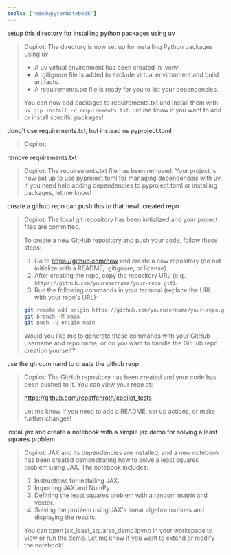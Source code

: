 ```yaml
---
tools: ['newJupyterNotebook']
---
```


setup this directory for installing python packages using uv

> Copilot: The directory is now set up for installing Python packages using uv:
> 
> - A uv virtual environment has been created in .venv.
> - A .gitignore file is added to exclude virtual environment and build artifacts.
> - A requirements.txt file is ready for you to list your dependencies.
> 
> You can now add packages to requirements.txt and install them with `uv pip install -r requirements.txt`. Let me know if you want to add or install specific packages!

dong't use requirements.txt, but instead us pyproject.toml

> Copilot: 

remove requirements.txt

> Copilot: The requirements.txt file has been removed. Your project is now set up to use pyproject.toml for managing dependencies with uv. If you need help adding dependencies to pyproject.toml or installing packages, let me know!

create a github repo can push this to that newlt created repo

> Copilot: The local git repository has been initialized and your project files are committed.
> 
> To create a new GitHub repository and push your code, follow these steps:
> 
> 1. Go to https://github.com/new and create a new repository (do not initialize with a README, .gitignore, or license).
> 2. After creating the repo, copy the repository URL (e.g., `https://github.com/yourusername/your-repo.git`).
> 3. Run the following commands in your terminal (replace the URL with your repo's URL):
> 
> ```bash
> git remote add origin https://github.com/yourusername/your-repo.git
> git branch -M main
> git push -u origin main
> ```
> 
> Would you like me to generate these commands with your GitHub username and repo name, or do you want to handle the GitHub repo creation yourself?

use the gh command to create the github reop

> Copilot: The GitHub repository has been created and your code has been pushed to it. You can view your repo at:
> 
> https://github.com/rcpaffenroth/copilot_tests
> 
> Let me know if you need to add a README, set up actions, or make further changes!

install jax and create a notebook with a simple jax demo for solving a least squares problem

> Copilot: JAX and its dependencies are installed, and a new notebook has been created demonstrating how to solve a least squares problem using JAX. The notebook includes:
> 
> 1. Instructions for installing JAX.
> 2. Importing JAX and NumPy.
> 3. Defining the least squares problem with a random matrix and vector.
> 4. Solving the problem using JAX's linear algebra routines and displaying the results.
> 
> You can open jax_least_squares_demo.ipynb in your workspace to view or run the demo. Let me know if you want to extend or modify the notebook!
